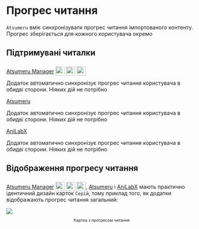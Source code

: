 # Прогрес читання

`Atsumeru` вміє синхронізувати прогрес читання імпортованого контенту. Прогрес зберігається для кожного користувача окремо

## Підтримувані читалки

[Atsumeru Manager](https://github.com/AtsumeruDev/AtsumeruManager) <img style="position: relative; top: 6px;" width="24" height="24" src="/assets/media/icons/windows.png"> <img style="position: relative; top: 6px;" width="24" height="24" src="/assets/media/icons/penguin.png"> <img style="position: relative; top: 6px;" width="24" height="24" src="/assets/media/icons/apple.png">

Додаток автоматично синхронізує прогрес читання користувача в обидві сторони. Ніяких дій не потрібно

[Atsumeru](https://github.com/AtsumeruDev/AtsumeruAndroid) <MaterialIcon icon="android"/>

Додаток автоматично синхронізує прогрес читання користувача в обидві сторони. Ніяких дій не потрібно

[AniLabX](https://github.com/CrazyXacker/anilabx) <MaterialIcon icon="android"/>

Додаток автоматично синхронізує прогрес читання користувача в обидві сторони. Ніяких дій не потрібно

## Відображення прогресу читання

[Atsumeru Manager](https://github.com/AtsumeruDev/AtsumeruManager) <img style="position: relative; top: 6px;" width="24" height="24" src="/assets/media/icons/windows.png"> <img style="position: relative; top: 6px;" width="24" height="24" src="/assets/media/icons/penguin.png"> <img style="position: relative; top: 6px;" width="24" height="24" src="/assets/media/icons/apple.png">, [Atsumeru](https://github.com/AtsumeruDev/AtsumeruAndroid) <MaterialIcon icon="android"/> і [AniLabX](https://github.com/CrazyXacker/anilabx) <MaterialIcon icon="android"/> мають практично ідентичний дизайн карток `Серій`, тому приклад того, як додатки відображають прогрес читання загальний:

<img style="display: block; margin: 0 auto" src="/assets/media/ru/guides/read-progress-card.png">
<p style="text-align: center; font-size:75%">Картка з прогресом читання</p>